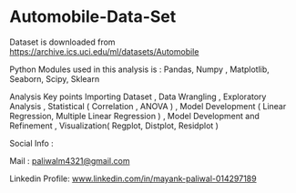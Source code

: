 # Automobile-Data-Set

Dataset is downloaded from https://archive.ics.uci.edu/ml/datasets/Automobile

Python Modules used in this analysis is : Pandas, Numpy , Matplotlib, Seaborn, Scipy, Sklearn

Analysis Key points 
  Importing Dataset ,
  Data Wrangling ,
  Exploratory Analysis ,
  Statistical ( Correlation , ANOVA ) ,
  Model Development ( Linear Regression, Multiple Linear Regression ) ,
  Model Development and Refinement ,
  Visualization( Regplot, Distplot, Residplot )
  

Social Info : 

Mail : paliwalm4321@gmail.com

Linkedin Profile: www.linkedin.com/in/mayank-paliwal-014297189
